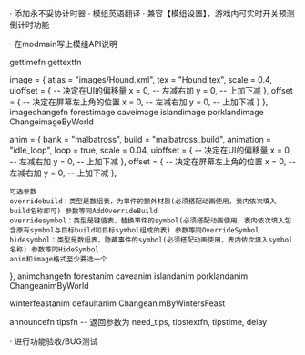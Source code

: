 <!-- · 进入游戏时/倒计时N分钟时(N = 事件列表自定义的数组 比如30、60、120)，左上角发出提示，配合提示音：TheFrontEnd:GetSound():PlaySound("dontstarve/HUD/XP_bar_fill_unlock") -->
<!-- 支持关闭此提示，client = true -->
<!-- · 像Insight一样的BOSS倒计时面板 -->
<!-- · 支持宣告倒计时 -->
<!-- · 支持指定倒计时一直显示(勾选显示，不勾选不显示，支持长久保存数据) -->
<!-- · 跨世界同步倒计时（显示计时来自哪个世界，不兼容超多层世界，模组说明里要标注） -->
<!-- · 客户端预测功能，开启此功能后服务器5秒或更多秒刷新一次数据，刷新给客户端后，客户端自己减一减一，减轻服务器压力 -->
<!-- · 支持识别【已暂停】的倒计时 -->
<!-- · 修改【遗迹当前阶段】计时 -->
<!-- · 修改面板UI -->
<!-- · 自动清理过期的从世界计时数据 -->
<!-- · 进行功能验收/BUG测试 -->
<!-- · 检测到与其他计时模组一起开时，提示玩家关掉其它计时模组。与Insight一起开时，什么也不做（兼容不来） -->
<!-- · 添加猪镇计时器 -->
<!--
添加计时：
月相(新月满月) √
海盗袭击计时 ×
巨大蠕虫概率 √
裂隙/裂隙晶体计时 √
梦魇疯猪和拾荒疯猪 √
洞穴地震 √
亮茄 √
墨荒 √
果蝇王 √
-->



· 添加永不妥协计时器
· 模组英语翻译
· 兼容【模组设置】，游戏内可实时开关预测倒计时功能

· 在modmain写上模组API说明


gettimefn
gettextfn

image = {
    atlas = "images/Hound.xml",
    tex = "Hound.tex",
    scale = 0.4,
    uioffset = { -- 决定在UI的偏移量
        x = 0, -- 左减右加
        y = 0, -- 上加下减
    },
    offset = { -- 决定在屏幕左上角的位置
        x = 0, -- 左减右加
        y = 0, -- 上加下减
    }
},
imagechangefn
forestimage
caveimage
islandimage
porklandimage
ChangeimageByWorld

anim = {
    bank = "malbatross",
    build = "malbatross_build",
    animation = "idle_loop",
    loop = true,
    scale = 0.04,
    uioffset = { -- 决定在UI的偏移量
        x = 0, -- 左减右加
        y = 0, -- 上加下减
    },
    offset = { -- 决定在屏幕左上角的位置
        x = 0, -- 左减右加
        y = 0, -- 上加下减
    },
    
    可选参数
    overridebuild：类型是数组表，为事件的额外材质(必须搭配动画使用，表内依次填入build名称即可) 参数等同AddOverrideBuild
    overridesymbol：类型是键值表，替换事件的symbol(必须搭配动画使用，表内依次填入包含原有symbol与目标build和目标symbol组成的表) 参数等同OverrideSymbol
    hidesymbol：类型是数组表，隐藏事件的symbol(必须搭配动画使用，表内依次填入symbol名称) 参数等同HideSymbol
    anim和image格式至少要选一个
},
animchangefn
forestanim
caveanim
islandanim
porklandanim
ChangeanimByWorld

winterfeastanim
defaultanim
ChangeanimByWintersFeast

announcefn
tipsfn -- 返回参数为 need_tips, tipstextfn, tipstime, delay




· 进行功能验收/BUG测试